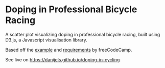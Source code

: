# Doping in Professional Bicycle Racing

 A scatter plot visualizing doping in professional bicycle racing, built using D3.js, a Javascript visualisation library.

 Based off the [example](https://codepen.io/freeCodeCamp/full/bgpXyK) and [requirements](https://www.freecodecamp.org/learn/data-visualization/data-visualization-projects/visualize-data-with-a-scatterplot-graph) by freeCodeCamp.

 See live on https://danijels.github.io/doping-in-cycling
